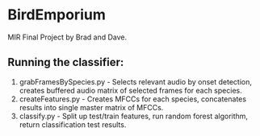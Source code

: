 # BirdEmporium
MIR Final Project by Brad and Dave.

## Running the classifier:
1. grabFramesBySpecies.py - Selects relevant audio by onset detection, creates buffered audio matrix of selected frames for each species.
1. createFeatures.py - Creates MFCCs for each species, concatenates results into single master matrix of MFCCs.
1. classify.py - Split up test/train features, run random forest algorithm, return classification test results.
